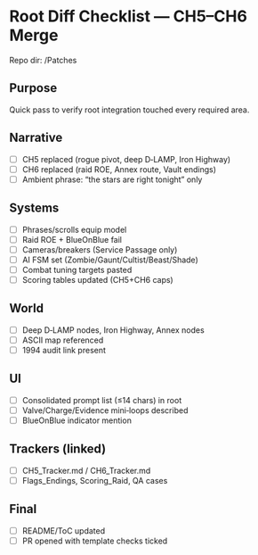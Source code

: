 # Root Diff Checklist — CH5–CH6 Merge
Repo dir: /Patches

## Purpose
Quick pass to verify root integration touched every required area.

## Narrative
- [ ] CH5 replaced (rogue pivot, deep D‑LAMP, Iron Highway)
- [ ] CH6 replaced (raid ROE, Annex route, Vault endings)
- [ ] Ambient phrase: “the stars are right tonight” only

## Systems
- [ ] Phrases/scrolls equip model
- [ ] Raid ROE + BlueOnBlue fail
- [ ] Cameras/breakers (Service Passage only)
- [ ] AI FSM set (Zombie/Gaunt/Cultist/Beast/Shade)
- [ ] Combat tuning targets pasted
- [ ] Scoring tables updated (CH5+CH6 caps)

## World
- [ ] Deep D‑LAMP nodes, Iron Highway, Annex nodes
- [ ] ASCII map referenced
- [ ] 1994 audit link present

## UI
- [ ] Consolidated prompt list (≤14 chars) in root
- [ ] Valve/Charge/Evidence mini‑loops described
- [ ] BlueOnBlue indicator mention

## Trackers (linked)
- [ ] CH5_Tracker.md / CH6_Tracker.md
- [ ] Flags_Endings, Scoring_Raid, QA cases

## Final
- [ ] README/ToC updated
- [ ] PR opened with template checks ticked
